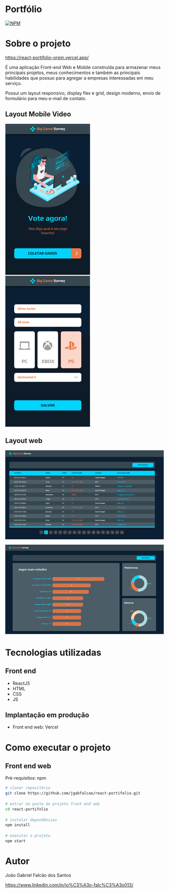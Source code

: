 # Portfólio
[![NPM](https://img.shields.io/npm/l/react)](https://github.com/jgabfalcao/react-portifolio/blob/main/LICENSE) 

# Sobre o projeto

https://react-portifolio-orpin.vercel.app/

É uma aplicação Front-end Web e Mobile construída para armazenar meus principais projetos, meus conhecimentos e também as principais habilidades que possuo para agregar a empresas interessadas em meu serviço.

Possui um layout responsivo, display flex e grid, design moderno, envio de formulário para meu e-mail de contato.

## Layout Mobile Video 
![Mobile 1](https://github.com/acenelio/assets/raw/main/sds1/mobile1.png) ![Mobile 2](https://github.com/acenelio/assets/raw/main/sds1/mobile2.png)

## Layout web
![Web 1](https://github.com/acenelio/assets/raw/main/sds1/web1.png)

![Web 2](https://github.com/acenelio/assets/raw/main/sds1/web2.png)

# Tecnologias utilizadas
## Front end
- ReactJS
- HTML
- CSS
- JS 

## Implantação em produção
- Front end web: Vercel

# Como executar o projeto

## Front end web
Pré-requisitos: npm

```bash
# clonar repositório
git clone https://github.com/jgabfalcao/react-portifolio.git

# entrar na pasta do projeto front end web
cd react-portifolio

# instalar dependências
npm install

# executar o projeto
npm start
```

# Autor

João Gabriel Falcão dos Santos

https://www.linkedin.com/in/jo%C3%A3o-falc%C3%A3o013/


